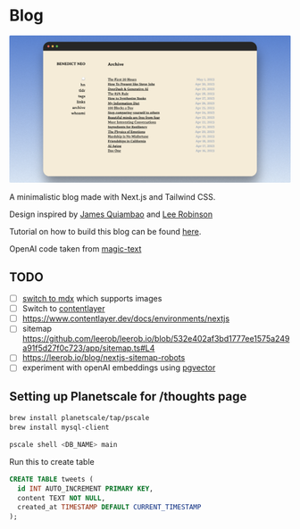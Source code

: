 # Blog

![screenshot](public/images/home.png)

A minimalistic blog made with Next.js and Tailwind CSS.

Design inspired by [James Quiambao](https://www.jquiambao.com/) and [Lee Robinson](https://github.com/leerob/leerob.io)

Tutorial on how to build this blog can be found [here](https://www.youtube.com/watch?v=Hiabp1GY8fA).

OpenAI code taken from [magic-text](https://github.com/jxnl/magic-text)

## TODO

- [ ] [switch to mdx](https://github.com/leerob/leerob.io/tree/main/app) which supports images
- [ ] Switch to [contentlayer](https://github.com/leerob/leerob.io/blob/532e402af3bd1777ee1575a249a91f5d27f0c723/app/sitemap.ts#L4)
- [ ] https://www.contentlayer.dev/docs/environments/nextjs
- [ ] sitemap https://github.com/leerob/leerob.io/blob/532e402af3bd1777ee1575a249a91f5d27f0c723/app/sitemap.ts#L4
- [ ] https://leerob.io/blog/nextjs-sitemap-robots
- [ ] experiment with openAI embeddings using [pgvector](https://supabase.com/blog/openai-embeddings-postgres-vector#building-a-smarter-search-function)

## Setting up Planetscale for /thoughts page

```bash
brew install planetscale/tap/pscale
brew install mysql-client
```

```bash
pscale shell <DB_NAME> main
```

Run this to create table

```sql
CREATE TABLE tweets (
  id INT AUTO_INCREMENT PRIMARY KEY,
  content TEXT NOT NULL,
  created_at TIMESTAMP DEFAULT CURRENT_TIMESTAMP
);
```
